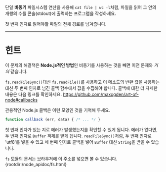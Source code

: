 단일 **비동기** 파일시스템 연산을 사용해 `cat file | wc -l`처럼, 파일을 읽어 그 안의 개행의 수를 콘솔(stdout)에 출력하는 프로그램을 작성하세요.

첫 번째 인자로 읽어야할 파일의 전체 경로를 넘겨줍니다.

----------------------------------------------------------------------
# 힌트

이 문제의 해결책은 **Node.js적인 방법**인 비동기를 사용하는 것을 빼면 이전 문제와 *거의* 같습니다.

`fs.readFileSync()`대신 `fs.readFile()`를 사용하고 이 메소드의 반환 값을 사용하는 대신 두 번째 인자로 넘긴 콜백 함수에서 값을 수집해야 합니다. 콜백에 대한 더 자세한 내용은 다음 링크를 확인하세요. https://github.com/maxogden/art-of-node#callbacks

관용적인 Node.js 콜백은 이런 모양인 것을 기억해 두세요.

```js
function callback (err, data) { /* ... */ }
```

첫 번째 인자가 있는 지로 에러가 발생했는지를 확인할 수 있게 됩니다. 에러가 없다면, 두 번째 인자로 `Buffer` 객체를 받게 됩니다. `readFileSync()`처럼, 두 번째 인자로 'utf8'를 넣을 수 있고 세 번째 인자로 콜백을 넣어 `Buffer` 대신 `String`을 받을 수 있습니다.

`fs` 모듈의 문서는 브라우저에 이 주소를 넣으면 볼 수 있습니다.
  {rootdir:/node_apidoc/fs.html}
